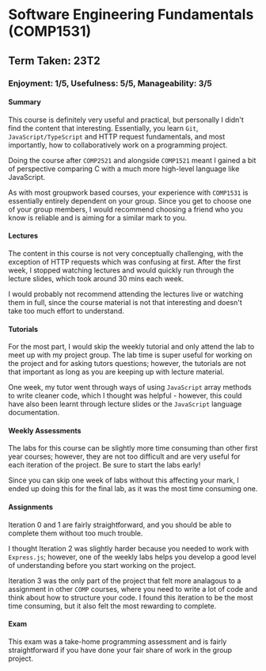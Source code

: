 # Software Engineering Fundamentals (COMP1531)

## Term Taken: 23T2

### Enjoyment: 1/5, Usefulness: 5/5, Manageability: 3/5


#### Summary
This course is definitely very useful and practical, but personally I didn't find the content that interesting. Essentially, you learn `Git`, `JavaScript/TypeScript` and HTTP request fundamentals, and most importantly, how to collaboratively work on a programming project.

Doing the course after `COMP2521` and alongside `COMP1521` meant I gained a bit of perspective comparing C with a much more high-level language like JavaScript.

As with most groupwork based courses, your experience with `COMP1531` is essentially entirely dependent on your group. Since you get to choose one of your group members, I would recommend choosing a friend who you know is reliable and is aiming for a similar mark to you.

#### Lectures
The content in this course is not very conceptually challenging, with the exception of HTTP requests which was confusing at first. After the first week, I stopped watching lectures and would quickly run through the lecture slides, which took around 30 mins each week.

I would probably not recommend attending the lectures live or watching them in full, since the course material is not that interesting and doesn't take too much effort to understand.

#### Tutorials
For the most part, I would skip the weekly tutorial and only attend the lab to meet up with my project group. The lab time is super useful for working on the project and for asking tutors questions; however, the tutorials are not that important as long as you are keeping up with lecture material.

One week, my tutor went through ways of using `JavaScript` array methods to write cleaner code, which I thought was helpful - however, this could have also been learnt through lecture slides or the `JavaScript` language documentation.

#### Weekly Assessments
The labs for this course can be slightly more time consuming than other first year courses; however, they are not too difficult and are very useful for each iteration of the project. Be sure to start the labs early!

Since you can skip one week of labs without this affecting your mark, I ended up doing this for the final lab, as it was the most time consuming one.

#### Assignments
Iteration 0 and 1 are fairly straightforward, and you should be able to complete them without too much trouble.

I thought Iteration 2 was slightly harder because you needed to work with `Express.js`; however, one of the weekly labs helps you develop a good level of understanding before you start working on the project.

Iteration 3 was the only part of the project that felt more analagous to a assignment in other `COMP` courses, where you need to write a lot of code and think about how to structure your code. I found this iteration to be the most time consuming, but it also felt the most rewarding to complete.


#### Exam
This exam was a take-home programming assessment and is fairly straightforward if you have done your fair share of work in the group project.
